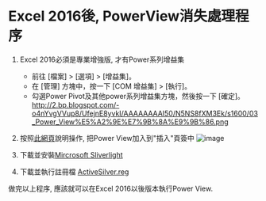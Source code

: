 # Excel 2016後, PowerView消失處理程序
1. Excel 2016必須是專業增強版, 才有Power系列增益集
    * 前往 [檔案] > [選項] > [增益集]。
    * 在 [管理] 方塊中，按一下 [COM 增益集] > [執行]。
    * 勾選Power Pivot及其他power系列增益集方塊，然後按一下 [確定]。
    http://2.bp.blogspot.com/-o4nYvgVVup8/UfejnE8yvkI/AAAAAAAAI50/N5NS8fXM3Ek/s1600/03_Power_View%E5%A2%9E%E7%9B%8A%E9%9B%86.png
2.  按照[此網頁](https://zh-tw.extendoffice.com/documents/excel/4550-excel-insert-power-view.html)說明操作, 把Power View加入到"插入"頁簽中
    ![image](https://user-images.githubusercontent.com/22548091/146643008-12093546-9d32-4e9d-b68b-a4d160d397fb.png)

3.  下載並安裝[Mircrosoft Sliverlight](https://github.com/wildboy2arthur/excelPowerViewNotWork/blob/main/Silverlight_x64.exe)
4.  下載並執行註冊檔 [ActiveSilver.reg](https://github.com/wildboy2arthur/excelPowerViewNotWork/blob/main/ActiveSilver.reg)

做完以上程序, 應該就可以在Excel 2016以後版本執行Power View.
